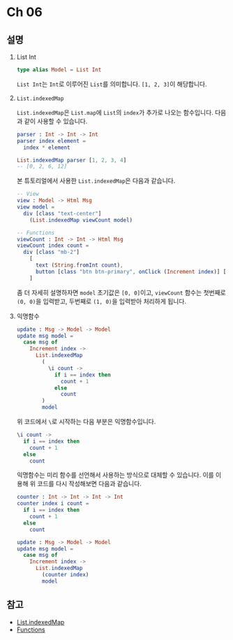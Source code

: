 # Ch 06

## 설명

1. List Int

    ```elm
    type alias Model = List Int
    ```

    `List Int`는 `Int`로 이루어진 `List`를 의미합니다. `[1, 2, 3]`이 해당합니다.


2. `List.indexedMap`

    `List.indexedMap`은 `List.map`에 `List`의 `index`가 추가로 나오는 함수입니다. 다음과 같이 사용할 수 있습니다.

    ```elm
    parser : Int -> Int -> Int
    parser index element =
      index * element

    List.indexedMap parser [1, 2, 3, 4]
    -- [0, 2, 6, 12]
    ```

    본 튜토리얼에서 사용한 `List.indexedMap`은 다음과 같습니다.
    ```elm
    -- View
    view : Model -> Html Msg
    view model =
      div [class "text-center"]
        (List.indexedMap viewCount model)

    -- Functions
    viewCount : Int -> Int -> Html Msg
    viewCount index count =
      div [class "mb-2"]
        [
          text (String.fromInt count),
          button [class "btn btn-primary", onClick (Increment index)] [text "+"]
        ]
    ```

    좀 더 자세히 설명하자면 `model` 초기값은 `[0, 0]`이고, `viewCount` 함수는 첫번째로 `(0, 0)`을 입력받고, 두번째로 `(1, 0)`을 입력받아 처리하게 됩니다.

3. 익명함수

    ```elm
    update : Msg -> Model -> Model
    update msg model =
      case msg of
        Increment index ->
          List.indexedMap
            (
              \i count ->
                if i == index then
                  count + 1
                else
                  count
            )
            model
    ```

    위 코드에서 `\`로 시작하는 다음 부분은 익명함수입니다.
    ```elm
    \i count ->
      if i == index then
        count + 1
      else
        count
    ```
    
    익명함수는 미리 함수를 선언해서 사용하는 방식으로 대체할 수 있습니다. 이를 이용해 위 코드를 다시 작성해보면 다음과 같습니다.
    ```elm
    counter : Int -> Int -> Int -> Int
    counter index i count =
      if i == index then
        count + 1
      else
        count

    update : Msg -> Model -> Model
    update msg model =
      case msg of
        Increment index ->
          List.indexedMap
            (counter index)
            model
    ```
    

## 참고

  * [List.indexedMap](https://package.elm-lang.org/packages/elm/core/latest/List#indexedMap)
  * [Functions](https://elm-lang.org/docs/syntax#functions)